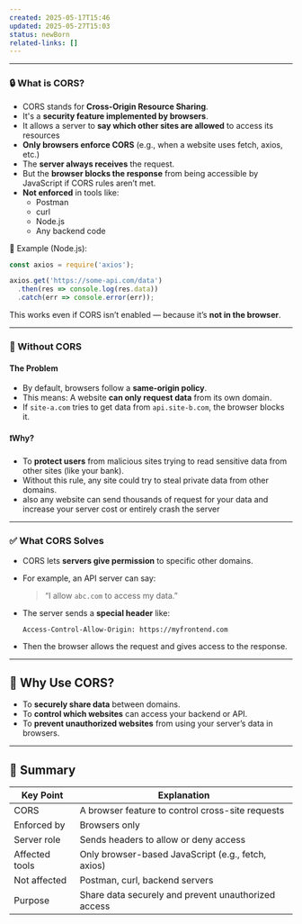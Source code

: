 ```yaml
---
created: 2025-05-17T15:46
updated: 2025-05-27T15:03
status: newBorn
related-links: []
---
```

---

### 🔒 What is CORS?

- CORS stands for **Cross-Origin Resource Sharing**.
- It's a **security feature implemented by browsers**.
- It allows a server to **say which other sites are allowed** to access its resources
- **Only browsers enforce CORS** (e.g., when a website uses fetch, axios, etc.)
- The **server always receives** the request.
- But the **browser blocks the response** from being accessible by JavaScript if CORS rules aren’t met.
- **Not enforced** in tools like:
	- Postman
	- curl
	- Node.js
	- Any backend code

🧪 Example (Node.js):
```js
const axios = require('axios');

axios.get('https://some-api.com/data')
  .then(res => console.log(res.data))
  .catch(err => console.error(err));
```
This works even if CORS isn’t enabled — because it’s **not in the browser**.


---

### 🚫 Without CORS

#### The Problem 

- By default, browsers follow a **same-origin policy**.
- This means: A website **can only request data** from its own domain.
- If `site-a.com` tries to get data from `api.site-b.com`, the browser blocks it.

#### ❗Why?

- To **protect users** from malicious sites trying to read sensitive data from other sites (like your bank).
- Without this rule, any site could try to steal private data from other domains.
- also any website can send thousands of request for your data and increase your server cost or entirely crash the server

---

### ✅ What CORS Solves

- CORS lets **servers give permission** to specific other domains.
- For example, an API server can say:
  > “I allow `abc.com` to access my data.”

- The server sends a **special header** like:
  ```
  Access-Control-Allow-Origin: https://myfrontend.com
  ```
- Then the browser allows the request and gives access to the response.

---

## 🎯 Why Use CORS?
- To **securely share data** between domains.
- To **control which websites** can access your backend or API.
- To **prevent unauthorized websites** from using your server’s data in browsers.

---

## 📌 Summary

| Key Point                     | Explanation                                           |
|------------------------------|-------------------------------------------------------|
| CORS                         | A browser feature to control cross-site requests     |
| Enforced by                  | Browsers only                                         |
| Server role                  | Sends headers to allow or deny access                 |
| Affected tools               | Only browser-based JavaScript (e.g., fetch, axios)   |
| Not affected                 | Postman, curl, backend servers                        |
| Purpose                      | Share data securely and prevent unauthorized access   |



